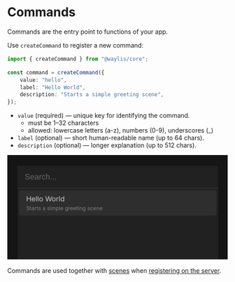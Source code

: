 # Commands

Commands are the entry point to functions of your app.

Use `createCommand` to register a new command:

```ts
import { createCommand } from "@waylis/core";
```

```ts
const command = createCommand({
    value: "hello",
    label: "Hello World",
    description: "Starts a simple greeting scene",
});
```

-   `value` (required) — unique key for identifying the command.
    -   must be 1–32 characters
    -   allowed: lowercase letters (a-z), numbers (0-9), underscores (\_)
-   `label` (optional) — short human-readable name (up to 64 chars).
-   `description` (optional) — longer explanation (up to 512 chars).

<img src="../assets/command.png">

Commands are used together with [scenes](/fundamentals/scenes) when [registering on the server](/fundamentals/app-server).
